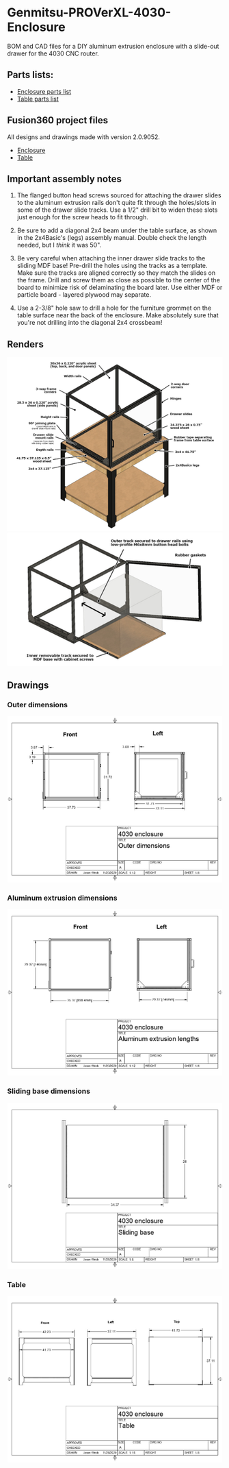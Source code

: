# Genmitsu-PROVerXL-4030-Enclosure
BOM and CAD files for a DIY aluminum extrusion enclosure with a slide-out drawer for the 4030 CNC router.

## Parts lists:

<ul>
  <li><a href="Parts lists/Enclosure.csv">Enclosure parts list</a></li>
  <li><a href="Parts list/Table.csv">Table parts list</a></li>
</ul>

## Fusion360 project files
All designs and drawings made with version 2.0.9052.

<ul>
  <li><a href="Fusion360 project files/Enclosure.f3d">Enclosure</a></li>
  <li><a href="Fusion360 project files/Table.f3d">Table</a></li>
</ul>

## Important assembly notes

1. The flanged button head screws sourced for attaching the drawer slides to the aluminum extrusion rails don't quite fit through the holes/slots in some of the drawer slide tracks. Use a 1/2" drill bit to widen these slots just enough for the screw heads to fit through.

1. Be sure to add a diagonal 2x4 beam under the table surface, as shown in the 2x4Basic's (legs) assembly manual. Double check the length needed, but I _think_ it was 50".

1. Be very careful when attaching the inner drawer slide tracks to the sliding MDF base! Pre-drill the holes using the tracks as a template. Make sure the tracks are aligned correctly so they match the slides on the frame. Drill and screw them as close as possible to the center of the board to minimize risk of delaminating the board later. Use either MDF or particle board - layered plywood may separate.

1. Use a 2-3/8" hole saw to drill a hole for the furniture grommet on the table surface near the back of the enclosure. Make absolutely sure that you're not drilling into the diagonal 2x4 crossbeam!

## Renders

<img src="Renders/Closed enclosure with table.jpg" alt="Annotated drawing of enclosure on top of table from an isometric top-left view.">

<img src="Renders/Opened enclosure.jpg" alt="Annotated drawing of enclosure with front door swung open and sliding base extended.">

## Drawings

### Outer dimensions

<img src="Drawings/Outer dimensions.jpg">

### Aluminum extrusion dimensions

<img src="Drawings/Aluminum extrusion dimensions.jpg">

### Sliding base dimensions

<img src="Drawings/Sliding base dimensions.jpg">

### Table

<img src="Drawings/Table dimensions.jpg">